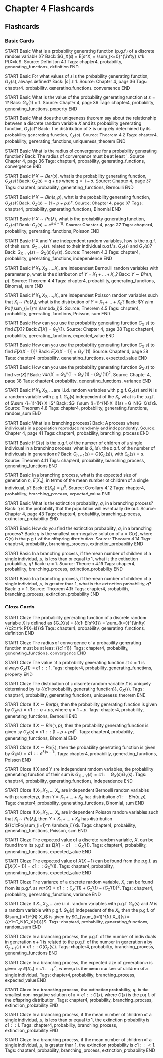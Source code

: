 # Chapter 4 Flashcards

## Flashcards

### Basic Cards
START
Basic
What is a probability generating function (p.g.f.) of a discrete random variable $X$?
Back: $G_X(s) = E[s^X] = \sum_{k=0}^{\infty} s^k P(X=k)$. Source: Definition 4.1
Tags: chapter4, probability, generating_functions, definition
END

START
Basic
For what values of $s$ is the probability generating function, $G_X(s)$, always defined?
Back:  $|s| \leq 1$. Source: Chapter 4, page 36
Tags: chapter4, probability, generating_functions, convergence
END

START
Basic
What is the value of the probability generating function at $s=1$?
Back: $G_X(1) = 1$. Source: Chapter 4, page 36
Tags: chapter4, probability, generating_functions, property
END

START
Basic
What does the uniqueness theorem say about the relationship between a discrete random variable $X$ and its probability generating function, $G_X(s)$?
Back: The distribution of X is uniquely determined by its probability generating function, $G_X(s)$. Source: Theorem 4.2
Tags: chapter4, probability, generating_functions, uniqueness_theorem
END

START
Basic
What is the radius of convergence for a probability generating function?
Back: The radius of convergence must be at least 1. Source: Chapter 4, page 36
Tags: chapter4, probability, generating_functions, convergence
END

START
Basic
If $X \sim Ber(p)$, what is the probability generating function, $G_X(s)$?
Back: $G_X(s) = q + ps$ where $q = 1-p$. Source: Chapter 4, page 37
Tags: chapter4, probability, generating_functions, Bernoulli
END

START
Basic
If $X \sim Bin(n,p)$, what is the probability generating function, $G_X(s)$?
Back: $G_X(s) = (1-p+ps)^n$. Source: Chapter 4, page 37
Tags: chapter4, probability, generating_functions, Binomial
END

START
Basic
If $X \sim Po(\lambda)$, what is the probability generating function, $G_X(s)$?
Back: $G_X(s) = e^{\lambda(s-1)}$. Source: Chapter 4, page 37
Tags: chapter4, probability, generating_functions, Poisson
END

START
Basic
If X and Y are independent random variables, how is the p.g.f. of their sum, $G_{X+Y}(s)$, related to their individual p.g.f.'s, $G_X(s)$ and $G_Y(s)$?
Back: $G_{X+Y}(s) = G_X(s)G_Y(s)$. Source: Theorem 4.3
Tags: chapter4, probability, generating_functions, independence
END

START
Basic
If $X_1, X_2, ..., X_n$ are independent Bernoulli random variables with parameter $p$, what is the distribution of $Y = X_1 + ... + X_n$?
Back: $Y \sim Bin(n,p)$. Source: Theorem 4.4
Tags: chapter4, probability, generating_functions, Binomial, sum
END

START
Basic
If $X_1, X_2, ..., X_n$ are independent Poisson random variables such that $X_i \sim Po(\lambda_i)$, what is the distribution of $Y = X_1 + ... + X_n$?
Back: $Y \sim Po(\sum_{i=1}^n \lambda_i)$. Source: Theorem 4.5
Tags: chapter4, probability, generating_functions, Poisson, sum
END

START
Basic
How can you use the probability generating function $G_X(s)$ to find $E[X]$?
Back: $E[X] = G_X'(1)$. Source: Chapter 4, page 38
Tags: chapter4, probability, generating_functions, expected_value
END

START
Basic
How can you use the probability generating function $G_X(s)$ to find $E[X(X-1)]$?
Back: $E[X(X-1)] = G_X''(1)$. Source: Chapter 4, page 38
Tags: chapter4, probability, generating_functions, expected_value
END

START
Basic
How can you use the probability generating function $G_X(s)$ to find $var(X)$?
Back: $var(X) = G_X''(1) + G_X'(1) - (G_X'(1))^2$. Source: Chapter 4, page 38
Tags: chapter4, probability, generating_functions, variance
END

START
Basic
If $X_1, X_2, ...$ are i.i.d. random variables with p.g.f. $G_X(s)$ and $N$ is a random variable with p.g.f. $G_N(s)$ independent of the $X_i$, what is the p.g.f. of $\sum_{i=1}^{N} X_i$?
Back: $G_{\sum_{i=1}^{N} X_i}(s) = G_N(G_X(s))$. Source: Theorem 4.8
Tags: chapter4, probability, generating_functions, random_sum
END

START
Basic
What is a branching process?
Back: A process where individuals in a population reproduce randomly and independently. Source: Chapter 4, page 41
Tags: chapter4, probability, branching_process
END

START
Basic
If $G(s)$ is the p.g.f. of the number of children of a single individual in a branching process, what is $G_n(s)$, the p.g.f. of the number of individuals in generation $n$?
Back:  $G_{n+1}(s) = G(G_n(s))$, with $G_0(s) = s$. Source: Theorem 4.11
Tags: chapter4, probability, branching_process, generating_functions
END

START
Basic
In a branching process, what is the expected size of generation $n$, $E[X_n]$, in terms of the mean number of children of a single individual, $\mu$?
Back: $E[X_n] = \mu^n$. Source: Corollary 4.12
Tags: chapter4, probability, branching_process, expected_value
END

START
Basic
What is the extinction probability, $q$, in a branching process?
Back:  $q$ is the probability that the population will eventually die out. Source: Chapter 4, page 43
Tags: chapter4, probability, branching_process, extinction_probability
END

START
Basic
How do you find the extinction probability, $q$, in a branching process?
Back:  $q$ is the smallest non-negative solution of $x = G(x)$, where $G(x)$ is the p.g.f. of the offspring distribution. Source: Theorem 4.14
Tags: chapter4, probability, branching_process, extinction_probability
END

START
Basic
In a branching process, if the mean number of children of a single individual, $\mu$, is less than or equal to 1, what is the extinction probability, $q$?
Back: $q = 1$. Source: Theorem 4.15
Tags: chapter4, probability, branching_process, extinction_probability
END

START
Basic
In a branching process, if the mean number of children of a single individual, $\mu$, is greater than 1, what is the extinction probability, $q$?
Back: $q < 1$. Source: Theorem 4.15
Tags: chapter4, probability, branching_process, extinction_probability
END

### Cloze Cards
START
Cloze
The probability generating function of a discrete random variable $X$ is defined as $G_X(s) = {{c1::E[s^X]}} = \sum_{k=0}^{\infty} {{c2::s^k P(X=k)}}$
Tags: chapter4, probability, generating_functions, definition
END

START
Cloze
The radius of convergence of a probability generating function must be at least {{c1::1}}.
Tags: chapter4, probability, generating_functions, convergence
END

START
Cloze
The value of a probability generating function at $s=1$ is always $G_X(1) = {{c1::1}}$.
Tags: chapter4, probability, generating_functions, property
END

START
Cloze
The distribution of a discrete random variable $X$ is uniquely determined by its {{c1::probability generating function}}, $G_X(s)$.
Tags: chapter4, probability, generating_functions, uniqueness_theorem
END

START
Cloze
If $X \sim Ber(p)$, then the probability generating function is given by $G_X(s) = {{c1::q + ps}}$, where $q=1-p$.
Tags: chapter4, probability, generating_functions, Bernoulli
END

START
Cloze
If $X \sim Bin(n,p)$, then the probability generating function is given by $G_X(s) = {{c1::(1-p+ps)^n}}$.
Tags: chapter4, probability, generating_functions, Binomial
END

START
Cloze
If $X \sim Po(\lambda)$, then the probability generating function is given by $G_X(s) = {{c1::e^{\lambda(s-1)}}}$.
Tags: chapter4, probability, generating_functions, Poisson
END

START
Cloze
If X and Y are independent random variables, the probability generating function of their sum is $G_{X+Y}(s) = {{c1::G_X(s)G_Y(s)}}$.
Tags: chapter4, probability, generating_functions, independence
END

START
Cloze
If $X_1, X_2, ..., X_n$ are independent Bernoulli random variables with parameter $p$, then $Y = X_1 + ... + X_n$ has distribution ${{c1::Bin(n,p)}}$.
Tags: chapter4, probability, generating_functions, Binomial, sum
END

START
Cloze
If $X_1, X_2, ..., X_n$ are independent Poisson random variables such that $X_i \sim Po(\lambda_i)$, then $Y = X_1 + ... + X_n$ has distribution ${{c1::Po(\sum_{i=1}^n \lambda_i)}}$.
Tags: chapter4, probability, generating_functions, Poisson, sum
END

START
Cloze
The expected value of a discrete random variable, $X$, can be found from its p.g.f. as $E[X] = {{c1::G_X'(1)}}$.
Tags: chapter4, probability, generating_functions, expected_value
END

START
Cloze
The expected value of $X(X-1)$ can be found from the p.g.f. as $E[X(X-1)] = {{c1::G_X''(1)}}$.
Tags: chapter4, probability, generating_functions, expected_value
END

START
Cloze
The variance of a discrete random variable, $X$, can be found from its p.g.f. as $var(X) = {{c1::G_X''(1) + G_X'(1) - (G_X'(1))^2}}$.
Tags: chapter4, probability, generating_functions, variance
END

START
Cloze
If $X_1, X_2, ...$ are i.i.d. random variables with p.g.f. $G_X(s)$ and $N$ is a random variable with p.g.f. $G_N(s)$ independent of the $X_i$, then the p.g.f. of $\sum_{i=1}^{N} X_i$ is given by $G_{\sum_{i=1}^{N} X_i}(s) = {{c1::G_N(G_X(s))}}$.
Tags: chapter4, probability, generating_functions, random_sum
END

START
Cloze
In a branching process, the p.g.f. of the number of individuals in generation $n+1$ is related to the p.g.f. of the number in generation $n$ by $G_{n+1}(s) = {{c1::G(G_n(s))}}$.
Tags: chapter4, probability, branching_process, generating_functions
END

START
Cloze
In a branching process, the expected size of generation $n$ is given by $E[X_n] = {{c1::\mu^n}}$, where $\mu$ is the mean number of children of a single individual.
Tags: chapter4, probability, branching_process, expected_value
END

START
Cloze
In a branching process, the extinction probability, $q$, is the smallest non-negative solution of $x = {{c1::G(x)}}$, where $G(x)$ is the p.g.f. of the offspring distribution.
Tags: chapter4, probability, branching_process, extinction_probability
END

START
Cloze
In a branching process, if the mean number of children of a single individual, $\mu$, is less than or equal to 1, the extinction probability is ${{c1::1}}$.
Tags: chapter4, probability, branching_process, extinction_probability
END

START
Cloze
In a branching process, if the mean number of children of a single individual, $\mu$, is greater than 1, the extinction probability is ${{c1::<1}}$.
Tags: chapter4, probability, branching_process, extinction_probability
END
